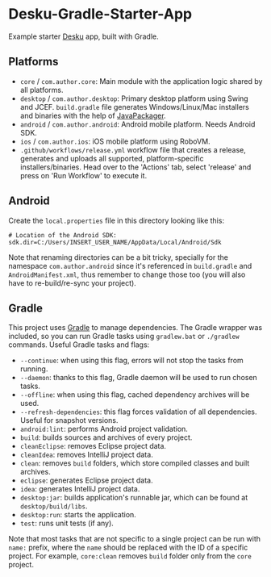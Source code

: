 # Desku-Gradle-Starter-App
Example starter [Desku](https://github.com/Osiris-Team/Desku) app, built with Gradle.

## Platforms

- `core` / `com.author.core`: Main module with the application logic shared by all platforms.
- `desktop` / `com.author.desktop`: Primary desktop platform using Swing and JCEF. `build.gradle` file generates Windows/Linux/Mac installers and binaries
with the help of [JavaPackager](https://github.com/fvarrui/JavaPackager).
- `android` / `com.author.android`: Android mobile platform. Needs Android SDK.
- `ios` / `com.author.ios`: iOS mobile platform using RoboVM.
- `.github/workflows/release.yml` workflow file that creates a release, generates and uploads
    all supported, platform-specific installers/binaries. Head over to the 'Actions' tab,
    select 'release' and press on 'Run Workflow' to execute it.

## Android
Create the `local.properties` file in this directory looking like this:
```properties
# Location of the Android SDK:
sdk.dir=C:/Users/INSERT_USER_NAME/AppData/Local/Android/Sdk
```
Note that renaming directories can be a bit tricky, specially for the namespace `com.author.android`
since it's referenced in `build.gradle` and `AndroidManifest.xml`, thus remember to
change those too (you will also have to re-build/re-sync your project).

## Gradle

This project uses [Gradle](http://gradle.org/) to manage dependencies.
The Gradle wrapper was included, so you can run Gradle tasks using `gradlew.bat` or `./gradlew` commands.
Useful Gradle tasks and flags:

- `--continue`: when using this flag, errors will not stop the tasks from running.
- `--daemon`: thanks to this flag, Gradle daemon will be used to run chosen tasks.
- `--offline`: when using this flag, cached dependency archives will be used.
- `--refresh-dependencies`: this flag forces validation of all dependencies. Useful for snapshot versions.
- `android:lint`: performs Android project validation.
- `build`: builds sources and archives of every project.
- `cleanEclipse`: removes Eclipse project data.
- `cleanIdea`: removes IntelliJ project data.
- `clean`: removes `build` folders, which store compiled classes and built archives.
- `eclipse`: generates Eclipse project data.
- `idea`: generates IntelliJ project data.
- `desktop:jar`: builds application's runnable jar, which can be found at `desktop/build/libs`.
- `desktop:run`: starts the application.
- `test`: runs unit tests (if any).

Note that most tasks that are not specific to a single project can be run with `name:` prefix, where the `name` should be replaced with the ID of a specific project.
For example, `core:clean` removes `build` folder only from the `core` project.
